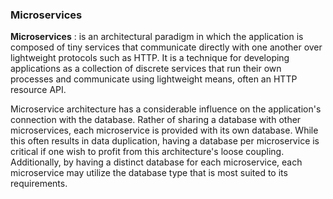### Microservices 

**Microservices** : is an architectural paradigm in which the application is composed of tiny services that communicate directly with one another over lightweight protocols such as HTTP. It is a technique for developing applications as a collection of discrete services that run their own processes and communicate using lightweight means, often an HTTP resource API.

Microservice architecture has a considerable influence on the application's connection with the database. Rather of sharing a database with other microservices, each microservice is provided with its own database. While this often results in data duplication, having a database per microservice is critical if one wish to profit from this architecture's loose coupling. Additionally, by having a distinct database for each microservice, each microservice may utilize the database type that is most suited to its requirements.
